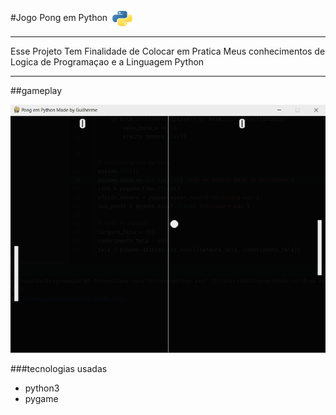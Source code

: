 #Jogo Pong em Python  <img align="center" alt="Icon-Python" height="30" width="40" src="https://raw.githubusercontent.com/devicons/devicon/master/icons/python/python-original.svg">


---
<p>Esse Projeto Tem Finalidade de Colocar em Pratica Meus conhecimentos de Logica de Programaçao e a Linguagem Python</p>

---



##gameplay

![Gameplay](data/Pong.gif)


###tecnologias usadas

* python3 
* pygame







